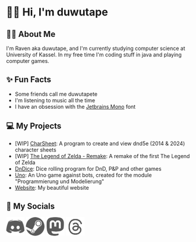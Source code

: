 # 👋🏻 Hi, I'm duwutape

## 🙋🏻 About Me
I'm Raven aka duwutape, and I'm currently studying computer science at University of Kassel. 
In my free time I'm coding stuff in java and playing computer games.

## ✨ Fun Facts
- Some friends call me duwutapete
- I'm listening to music all the time
- I have an obsession with the [Jetbrains Mono](https://www.jetbrains.com/lp/mono/) font

## 💻 My Projects
- [WIP] [CharSheet](https://github.com/duwutape/CharSheet): A program to create and view dnd5e (2014 & 2024) character sheets
- [WIP] [The Legend of Zelda - Remake](https://github.com/Duwutape/tloz_remake): A remake of the first The Legend of Zelda
- [DnDice](https://github.com/Duwutape/DnDice): Dice rolling program for DnD, P&P and other games
- [Uno](https://github.com/Duwutape/UNO_Uni): An Uno game against bots, created for the module "Programmierung und Modelierung"
- [Website](https://duwutape.github.io/homepage.html): My beautiful website

## 📲 My Socials

[<img src="res/discord.png" height="50px" alt="discord" title="Discord">](https://discordapp.com/users/489439348924612608)
[<img src="res/steam.png" height="50px" alt="steam" title="Steam">](https://steamcommunity.com/id/dafamasa)
[<img src="res/mastodon.png" height="50px" alt="mastodon" title="Mastodon">](https://tech.lgbt/@raven_lgh)
[<img src="res/threads.png" height="50px" alt="threads" title="Threads">](https://www.threads.net/@duwutape)